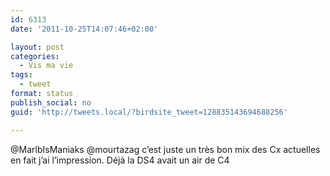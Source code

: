 ```yaml
---
id: 6313
date: '2011-10-25T14:07:46+02:00'

layout: post
categories:
  - Vis ma vie
tags:
  - tweet
format: status
publish_social: no
guid: 'http://tweets.local/?birdsite_tweet=128835143694688256'

---
```


@MarlbIsManiaks @mourtazag c’est juste un très bon mix des Cx actuelles en fait j’ai l’impression. Déjà la DS4 avait un air de C4
